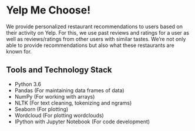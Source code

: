 # Yelp Me Choose!


We provide personalized restaurant recommendations to users based on their activity on Yelp. For this, we use past reviews and ratings for a user as well as reviews/ratings from other users with similar tastes. We’re not only able to provide recommendations but also what these restaurants are known for. 


## Tools and Technology Stack

* Python 3.6
* Pandas (For maintaining data frames of data)
* NumPy (For working with arrays)
* NLTK (For text cleaning, tokenizing and ngrams)
* Seaborn (For plotting) 
* Wordcloud (For plotting wordclouds)
* IPython with Jupyter Notebook (For code development)
